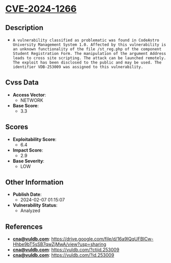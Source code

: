 
# [CVE-2024-1266](https://cve.mitre.org/cgi-bin/cvename.cgi?name=CVE-2024-1266)

## Description

- `A vulnerability classified as problematic was found in CodeAstro University Management System 1.0. Affected by this vulnerability is an unknown functionality of the file /st_reg.php of the component Student Registration Form. The manipulation of the argument Address leads to cross site scripting. The attack can be launched remotely. The exploit has been disclosed to the public and may be used. The identifier VDB-253009 was assigned to this vulnerability.`

## Cvss Data

- **Access Vector**:
  - NETWORK
- **Base Score**:
  - 3.3

## Scores

- **Exploitability Score**:
  - 6.4
- **Impact Score**:
  - 2.9
- **Base Severity**:
  - LOW

## Other Information

- **Publish Date**:
  - 2024-02-07 01:15:07
- **Vulnerability Status**:
  - Analyzed

## References

- **cna@vuldb.com**: https://drive.google.com/file/d/16a9lQqUFBICw-Hhbe9bT5sSB7qwZjMwA/view?usp=sharing
- **cna@vuldb.com**: https://vuldb.com/?ctiid.253009
- **cna@vuldb.com**: https://vuldb.com/?id.253009

